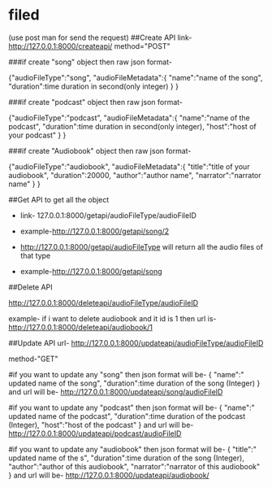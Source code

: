 # filed
(use post man for send the request)
##Create API
link- http://127.0.0.1:8000/createapi/
method="POST"

###if create "song" object then raw json format-

{"audioFileType":"song",
"audioFileMetadata":{
    "name":"name of the song",
    "duration":time duration in second(only integer)
}
}

###if create "podcast" object then raw json format-

{"audioFileType":"podcast",
"audioFileMetadata":{
    "name":"name of the podcast",
    "duration":time duration in second(only integer),
    "host":"host of your podcast"
}
}

###if create "Audiobook" object then raw json format-

{"audioFileType":"audiobook",
"audioFileMetadata":{
    "title":"title of your audiobook",
    "duration":20000,
    "author":"author name",
    "narrator":"narrator name"
}
}


##Get API
to get all the object

* link- 127.0.0.1:8000/getapi/audioFileType/audioFileID
    
* example-http://127.0.0.1:8000/getapi/song/2

* http://127.0.0.1:8000/getapi/audioFileType  will return all the audio files of that type
    
* example-http://127.0.0.1:8000/getapi/song


##Delete API

http://127.0.0.1:8000/deleteapi/audioFileType/audioFileID
    
example-  if i want to delete audiobook and it id is 1 then url is- http://127.0.0.1:8000/deleteapi/audiobook/1

##Update API
url- http://127.0.0.1:8000/updateapi/audioFileType/audioFileID
    
method-"GET"

#if you want to update any "song" then json format will be-
{
    "name":" updated name of the song",
    "duration":time duration of the song (Integer)
}
and url will be-
http://127.0.0.1:8000/updateapi/song/audioFileID

#if you want to update any "podcast" then json format will be-
{
    "name":" updated name of the podcast",
    "duration":time duration of the podcast (Integer),
    "host":"host of the podcast"
}
and url will be-
http://127.0.0.1:8000/updateapi/podcast/audioFileID

#if you want to update any "audiobook" then json format will be-
{
    "title":" updated name of the s",
    "duration":time duration of the song (Integer),
    "author":"author of this audiobook",
    "narrator":"narrator of this audiobook"
}
and url will be-
http://127.0.0.1:8000/updateapi/audiobook/<audioFileID> 








